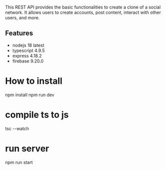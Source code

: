 This REST API provides the basic functionalities to create a clone of a social network. 
It allows users to create accounts, post content, interact with other users, and more.

## Features
 - nodejs 18 latest
 - typescript 4.9.5
 - express 4.18.2
 - firebase 9.20.0

# How to install
  npm install
  npm run dev

# compile ts to js
  tsc --watch
  
# run server
  npm run start